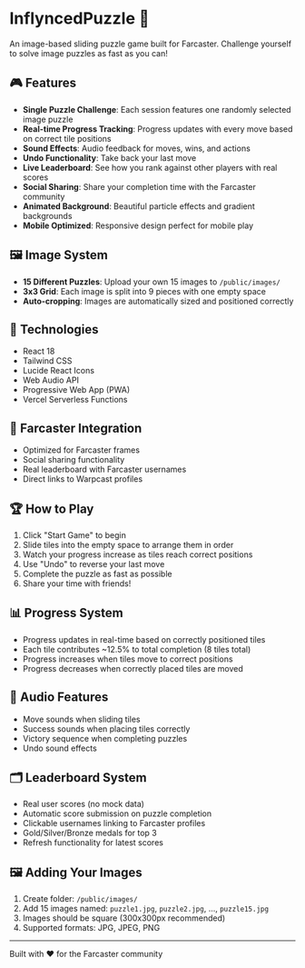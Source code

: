 # InflyncedPuzzle 🧩

An image-based sliding puzzle game built for Farcaster. Challenge yourself to solve image puzzles as fast as you can!

## 🎮 Features

- **Single Puzzle Challenge**: Each session features one randomly selected image puzzle
- **Real-time Progress Tracking**: Progress updates with every move based on correct tile positions
- **Sound Effects**: Audio feedback for moves, wins, and actions
- **Undo Functionality**: Take back your last move
- **Live Leaderboard**: See how you rank against other players with real scores
- **Social Sharing**: Share your completion time with the Farcaster community
- **Animated Background**: Beautiful particle effects and gradient backgrounds
- **Mobile Optimized**: Responsive design perfect for mobile play

## 🖼️ Image System

- **15 Different Puzzles**: Upload your own 15 images to `/public/images/`
- **3x3 Grid**: Each image is split into 9 pieces with one empty space
- **Auto-cropping**: Images are automatically sized and positioned correctly

## 🚀 Technologies

- React 18
- Tailwind CSS
- Lucide React Icons
- Web Audio API
- Progressive Web App (PWA)
- Vercel Serverless Functions

## 📱 Farcaster Integration

- Optimized for Farcaster frames
- Social sharing functionality
- Real leaderboard with Farcaster usernames
- Direct links to Warpcast profiles

## 🏆 How to Play

1. Click "Start Game" to begin
2. Slide tiles into the empty space to arrange them in order
3. Watch your progress increase as tiles reach correct positions
4. Use "Undo" to reverse your last move
5. Complete the puzzle as fast as possible
6. Share your time with friends!

## 📊 Progress System

- Progress updates in real-time based on correctly positioned tiles
- Each tile contributes ~12.5% to total completion (8 tiles total)
- Progress increases when tiles move to correct positions
- Progress decreases when correctly placed tiles are moved

## 🎵 Audio Features

- Move sounds when sliding tiles
- Success sounds when placing tiles correctly
- Victory sequence when completing puzzles
- Undo sound effects

## 🗂️ Leaderboard System

- Real user scores (no mock data)
- Automatic score submission on puzzle completion
- Clickable usernames linking to Farcaster profiles
- Gold/Silver/Bronze medals for top 3
- Refresh functionality for latest scores

## 🖼️ Adding Your Images

1. Create folder: `/public/images/`
2. Add 15 images named: `puzzle1.jpg`, `puzzle2.jpg`, ..., `puzzle15.jpg`
3. Images should be square (300x300px recommended)
4. Supported formats: JPG, JPEG, PNG

---

Built with ❤️ for the Farcaster community
